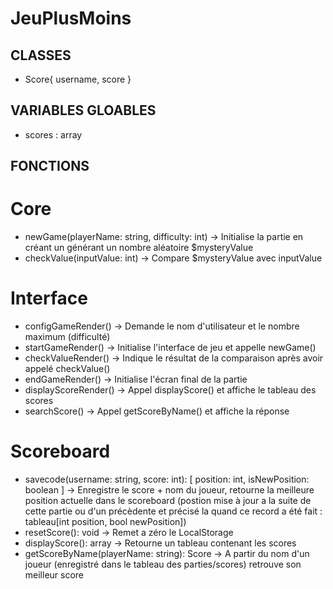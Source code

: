 # JeuPlusMoins

## CLASSES

- Score{ username, score }



## VARIABLES GLOABLES

- scores : array<Score>



## FONCTIONS

# Core
- newGame(playerName: string, difficulty: int) -> Initialise la partie en créant un générant un nombre aléatoire $mysteryValue
- checkValue(inputValue: int) -> Compare $mysteryValue avec inputValue

# Interface
- configGameRender() -> Demande le nom d'utilisateur et le nombre maximum (difficulté)
- startGameRender() -> Initialise l'interface de jeu et appelle newGame()
- checkValueRender() -> Indique le résultat de la comparaison après avoir appelé checkValue()
- endGameRender() -> Initialise l'écran final de la partie
- displayScoreRender() -> Appel displayScore() et affiche le tableau des scores 
- searchScore() -> Appel getScoreByName() et affiche la réponse

# Scoreboard
- savecode(username: string, score: int): [ position: int, isNewPosition: boolean ] -> Enregistre le score + nom du joueur, retourne la meilleure position actuelle dans le scoreboard (postion mise à jour a la suite de cette partie ou d'un précèdente et précisé la quand ce record a été fait : tableau[int position, bool newPosition])
- resetScore(): void -> Remet a zéro le LocalStorage
- displayScore(): array<Score> -> Retourne un tableau contenant les scores
- getScoreByName(playerName: string): Score -> A partir du nom d'un joueur (enregistré dans le tableau des parties/scores) retrouve son meilleur score